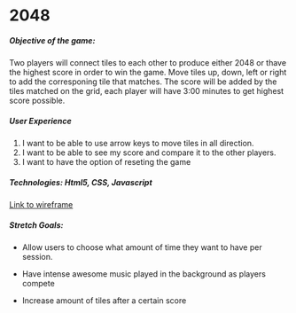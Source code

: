 # 2048


##### Objective of the game:
 Two players will connect tiles to each other to produce either 2048 or thave the highest score in order to win the game. Move tiles up, down, left or right to add the corresponing tile that matches. The score will be added by the tiles matched on the grid, each player will have 3:00 minutes to get highest score possible.



##### User Experience
1. I want to be able to use arrow keys to move tiles in all direction.
2. I want to be able to see my score and compare it to the other players.
3. I want to have the option of reseting the game

##### Technologies: Html5, CSS, Javascript



[Link to wireframe](https://wireframe.cc/UKAJ2h)

##### Stretch Goals: 

 * Allow users to choose what amount of time they want to have per session.

 * Have intense awesome music played in the background as players compete

 * Increase amount of tiles after a certain score